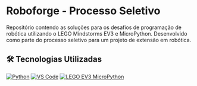 # Roboforge - Processo Seletivo

Repositório contendo as soluções para os desafios de programação de robótica utilizando o LEGO Mindstorms EV3 e MicroPython. Desenvolvido como parte do processo seletivo para um projeto de extensão em robótica.

## 🛠️ Tecnologias Utilizadas

[![Python](https://img.shields.io/badge/Python-3776AB?logo=python&logoColor=white)](https://www.python.org/)
[![VS Code](https://img.shields.io/badge/Visual_Studio_Code-007ACC?logo=visual-studio-code&logoColor=white)](https://code.visualstudio.com/)
[![LEGO EV3 MicroPython](https://img.shields.io/badge/LEGO_EV3-FF0000?logo=lego&logoColor=white)](https://pybricks.com/ev3-micropython/)
